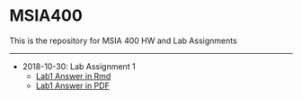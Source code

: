 # MSIA400
This is the repository for MSIA 400 HW and Lab Assignments

***
* 2018-10-30: Lab Assignment 1
  * [Lab1 Answer in Rmd](https://github.com/chuandu2/MSIA400/blob/master/Lab-Assignment-1/Lab1_SophieDU.Rmd)
  * [Lab1 Answer in PDF](https://github.com/chuandu2/MSIA400/blob/master/Lab-Assignment-1/400_Lab1_ChuanDu.pdf)
